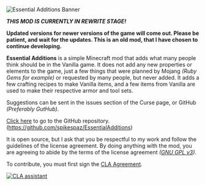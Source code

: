 ![Essential  Additions Banner](http://i.imgur.com/zhHwZtu.png)

***THIS MOD IS CURRENTLY IN REWRITE STAGE!***

**Updated versions for newer versions of the game will come out.
Please be patient, and wait for the updates.
This is an old mod, that I have chosen to continue developing.**
 
**Essential Additions** is a simple Minecraft mod that adds what many people think should be in the Vanilla game. It does not add any new properties or elements to the game, just a few things that were planned by Mojang *(Ruby Gems for example)* or requested by many people, but never added. It adds a few crafting recipes to make Vanilla items, and a few items from Vanilla are used to make their respective armor and tool sets.
 
Suggestions can be sent in the issues section of the Curse page, or GitHub *(Preferably GutHub)*.

[Click here](https://github.com/spikespaz/EssentialAdditions) to go to the GitHub repository. (https://github.com/spikespaz/EssentialAdditions)
 
It is open source, but I ask that you be respectful to my work and follow the guidelines of the license agreement. By doing anything with the mod, you are agreeing to abide by the terms of the license agreement *([GNU GPL v3](https://www.gnu.org/licenses/gpl-3.0.en.html))*.


To contribute, you must first sign the [CLA Agreement](https://cla-assistant.io/spikespaz/EssentialAdditions).

[![CLA assistant](https://cla-assistant.io/readme/badge/spikespaz/EssentialAdditions)](https://cla-assistant.io/spikespaz/EssentialAdditions)
